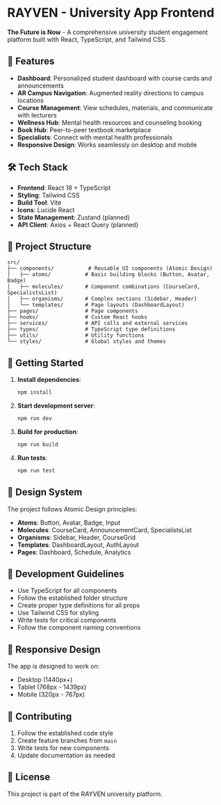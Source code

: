 # RAYVEN - University App Frontend

**The Future is Now** - A comprehensive university student engagement platform built with React, TypeScript, and Tailwind CSS.

## 🚀 Features

- **Dashboard**: Personalized student dashboard with course cards and announcements
- **AR Campus Navigation**: Augmented reality directions to campus locations
- **Course Management**: View schedules, materials, and communicate with lecturers
- **Wellness Hub**: Mental health resources and counseling booking
- **Book Hub**: Peer-to-peer textbook marketplace
- **Specialists**: Connect with mental health professionals
- **Responsive Design**: Works seamlessly on desktop and mobile

## 🛠️ Tech Stack

- **Frontend**: React 18 + TypeScript
- **Styling**: Tailwind CSS
- **Build Tool**: Vite
- **Icons**: Lucide React
- **State Management**: Zustand (planned)
- **API Client**: Axios + React Query (planned)

## 📁 Project Structure

```
src/
├── components/           # Reusable UI components (Atomic Design)
│   ├── atoms/           # Basic building blocks (Button, Avatar, Badge)
│   ├── molecules/       # Component combinations (CourseCard, SpecialistsList)
│   ├── organisms/       # Complex sections (Sidebar, Header)
│   └── templates/       # Page layouts (DashboardLayout)
├── pages/               # Page components
├── hooks/               # Custom React hooks
├── services/            # API calls and external services
├── types/               # TypeScript type definitions
├── utils/               # Utility functions
└── styles/              # Global styles and themes
```

## 🚦 Getting Started

1. **Install dependencies**:
   ```bash
   npm install
   ```

2. **Start development server**:
   ```bash
   npm run dev
   ```

3. **Build for production**:
   ```bash
   npm run build
   ```

4. **Run tests**:
   ```bash
   npm run test
   ```

## 🎨 Design System

The project follows Atomic Design principles:

- **Atoms**: Button, Avatar, Badge, Input
- **Molecules**: CourseCard, AnnouncementCard, SpecialistsList
- **Organisms**: Sidebar, Header, CourseGrid
- **Templates**: DashboardLayout, AuthLayout
- **Pages**: Dashboard, Schedule, Analytics

## 🔧 Development Guidelines

- Use TypeScript for all components
- Follow the established folder structure
- Create proper type definitions for all props
- Use Tailwind CSS for styling
- Write tests for critical components
- Follow the component naming conventions

## 📱 Responsive Design

The app is designed to work on:
- Desktop (1440px+)
- Tablet (768px - 1439px)
- Mobile (320px - 767px)

## 🤝 Contributing

1. Follow the established code style
2. Create feature branches from `main`
3. Write tests for new components
4. Update documentation as needed

## 📄 License

This project is part of the RAYVEN university platform.
